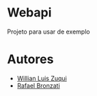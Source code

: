 # Webapi

Projeto para usar de exemplo

# Autores

- [Willian Luis Zuqui](https://github.com/wzuqui)
- [Rafael Bronzati](https://github.com/RapidLupine)
